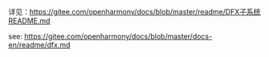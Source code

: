 详见：https://gitee.com/openharmony/docs/blob/master/readme/DFX子系统README.md

see: https://gitee.com/openharmony/docs/blob/master/docs-en/readme/dfx.md